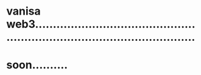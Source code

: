 # vanisa web3..................................................................................................
# soon..........
